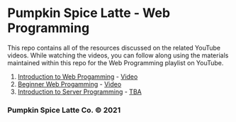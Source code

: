 # Pumpkin Spice Latte - Web Programming

This repo contains all of the resources discussed on the related YouTube videos.
While watching the videos, you can follow along using the materials maintained
within this repo for the Web Programming playlist on YouTube.

1. [Introduction to Web Progamming](./introtoweb.pdf) - [Video](https://youtu.be/HXSABb9Jpo8)
2. [Beginner Web Progamming](./basicweb) - [Video](https://youtu.be/9MZtw0Mh9oY)
3. [Introduction to Server Programming](./introtoservers.pdf) - [TBA](./introtoservers.pdf)

### Pumpkin Spice Latte Co. © 2021

